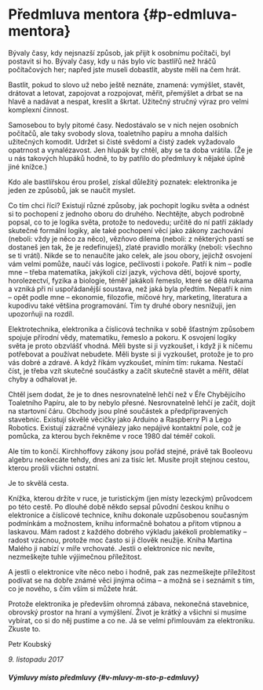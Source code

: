 # Předmluva mentora {#p-edmluva-mentora}

Bývaly časy, kdy nejsnazší způsob, jak přijít k osobnímu počítači, byl postavit si ho. Bývaly časy, kdy u nás bylo víc bastlířů než hráčů počítačových her; napřed jste museli dobastlit, abyste měli na čem hrát.

Bastlit, pokud to slovo už nebo ještě neznáte, znamená: vymýšlet, stavět, drátovat a letovat, zapojovat a rozpojovat, měřit, přemýšlet a drbat se na hlavě a nadávat a nespat, kreslit a škrtat. Užitečný stručný výraz pro velmi komplexní činnost.

Samosebou to byly pitomé časy. Nedostávalo se v nich nejen osobních počítačů, ale taky svobody slova, toaletního papíru a mnoha dalších užitečných komodit. Udržet si čisté svědomí a čistý zadek vyžadovalo opatrnost a vynalézavost. Jen hlupák by chtěl, aby se ta doba vrátila. (Že je u nás takových hlupáků hodně, to by patřilo do předmluvy k nějaké úplně jiné knížce.)

Kdo ale bastlířskou érou prošel, získal důležitý poznatek: elektronika je jeden ze způsobů, jak se naučit myslet.

Co tím chci říci? Existují různé způsoby, jak pochopit logiku světa a odnést si to pochopení z jednoho oboru do druhého. Nechtějte, abych podrobně popsal, co to je logika světa, protože to nedovedu; určitě do ní patří základy skutečné formální logiky, ale také pochopení věcí jako zákony zachování (neboli: vždy je něco za něco), vězňovo dilema (neboli: z některých pastí se dostaneš jen tak, že je redefinuješ), zlaté pravidlo morálky (neboli: všechno se ti vrátí). Nikde se to nenaučíte jako celek, ale jsou obory, jejichž osvojení vám velmi pomůže, naučí vás logice, pečlivosti i pokoře. Patří k nim – podle mne – třeba matematika, jakýkoli cizí jazyk, výchova dětí, bojové sporty, horolezectví, fyzika a biologie, téměř jakákoli řemeslo, které se dělá rukama a vzniká při ní uspořádanější soustava, než jaká byla předtím. Nepatří k nim – opět podle mne – ekonomie, filozofie, míčové hry, marketing, literatura a kupodivu také většina programování. Tím ty druhé obory nesnižuji, jen upozorňuji na rozdíl.

Elektrotechnika, elektronika a číslicová technika v sobě šťastným způsobem spojuje přírodní vědy, matematiku, řemeslo a pokoru. K osvojení logiky světa je proto obzvlášť vhodná. Měli byste si ji vyzkoušet, i když ji k ničemu potřebovat a používat nebudete. Měli byste si ji vyzkoušet, protože je to pro vás dobré a zdravé. A když říkám vyzkoušet, míním tím: rukama. Nestačí číst, je třeba vzít skutečné součástky a začít skutečně stavět a měřit, dělat chyby a odhalovat je.

Chtěl jsem dodat, že je to dnes nesrovnatelně lehčí než v Éře Chybějícího Toaletního Papíru, ale to by nebylo přesné. Nesrovnatelně lehčí je začít, dojít na startovní čáru. Obchody jsou plné součástek a předpřipravených stavebnic. Existují skvělé věcičky jako Arduino a Raspberry Pi a Lego Robotics. Existují zázračné vynálezy jako nepájivé kontaktní pole, což je pomůcka, za kterou bych řekněme v roce 1980 dal téměř cokoli.

Ale tím to končí. Kirchhoffovy zákony jsou pořád stejné, právě tak Booleovu algebru neokecáte tehdy, dnes ani za tisíc let. Musíte projít stejnou cestou, kterou prošli všichni ostatní.

Je to skvělá cesta.

Knížka, kterou držíte v ruce, je turistickým (jen místy lezeckým) průvodcem po této cestě. Po dlouhé době někdo sepsal původní českou knihu o elektronice a číslicové technice, knihu dokonale uzpůsobenou současným podmínkám a možnostem, knihu informačně bohatou a přitom vtipnou a laskavou. Mám radost z každého dobrého výkladu jakékoli problematiky – radost vzácnou, protože moc často si ji člověk neužije. Kniha Martina Malého ji nabízí v míře vrchovaté. Jestli o elektronice nic nevíte, nezmeškejte tuhle výjimečnou příležitost.

A jestli o elektronice víte něco nebo i hodně, pak zas nezmeškejte příležitost podívat se na dobře známé věci jinýma očima – a možná se i seznámit s tím, co je nového, s čím vším si můžete hrát.

Protože elektronika je především ohromná zábava, nekonečná stavebnice, obrovský prostor na hraní a vymýšlení. Život je krátký a všichni si musíme vybírat, co si do něj pustíme a co ne. Já se velmi přimlouvám za elektroniku. Zkuste to.

Petr Koubský

_9\. listopadu 2017_

##### Výmluvy místo předmluvy {#v-mluvy-m-sto-p-edmluvy}
